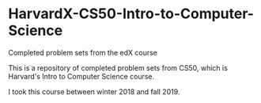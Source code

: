 # HarvardX-CS50-Intro-to-Computer-Science
Completed problem sets from the edX course

This is a repository of completed problem sets from CS50, which is Harvard's Intro to Computer Science course.

I took this course between winter 2018 and fall 2019.
